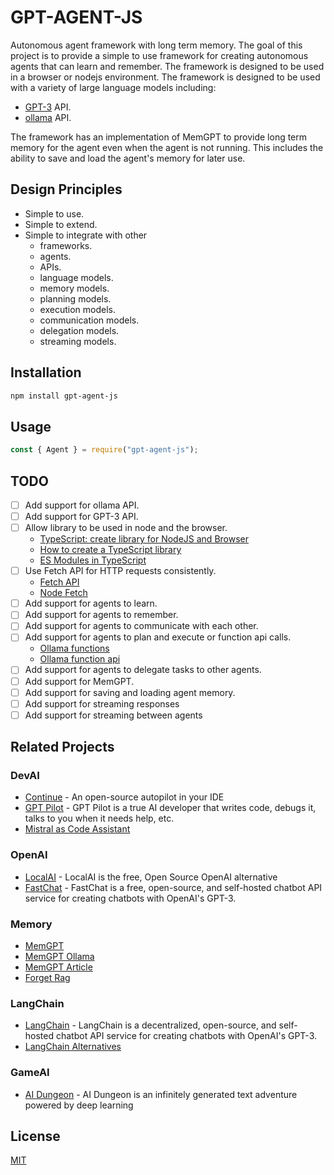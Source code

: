# GPT-AGENT-JS

Autonomous agent framework with long term memory. The goal of this project is to provide a simple to use framework for creating autonomous agents that can learn and remember. The framework is designed to be used in a browser or nodejs environment. The framework is designed to be used with a variety of large language models including:

- [GPT-3](https://openai.com/blog/openai-api/) API.
- [ollama](https://github.com/jmorganca/ollama/blob/main/docs/api.md) API.

The framework has an implementation of MemGPT to provide long term memory for the agent even when the agent is not running. This includes the ability to save and load the agent's memory for later use.

## Design Principles

- Simple to use.
- Simple to extend.
- Simple to integrate with other
  - frameworks.
  - agents.
  - APIs.
  - language models.
  - memory models.
  - planning models.
  - execution models.
  - communication models.
  - delegation models.
  - streaming models.

## Installation

```bash
npm install gpt-agent-js
```

## Usage

```javascript
const { Agent } = require("gpt-agent-js");
```

## TODO

- [ ] Add support for ollama API.
- [ ] Add support for GPT-3 API.
- [ ] Allow library to be used in node and the browser.
  - [TypeScript: create library for NodeJS and Browser](https://medium.com/collaborne-engineering/typescript-create-library-for-nodejs-and-browser-fece291d517f)
  - [How to create a TypeScript library](https://medium.com/@koresar/how-to-create-a-typescript-library-1e88a7dc1fd)
  - [ES Modules in TypeScript](https://www.typescriptlang.org/docs/handbook/modules/reference.html#node16-nodenext)
- [ ] Use Fetch API for HTTP requests consistently.
  - [Fetch API](https://developer.mozilla.org/en-US/docs/Web/API/Fetch_API)
  - [Node Fetch](https://www.npmjs.com/package/node-fetch)
- [ ] Add support for agents to learn.
- [ ] Add support for agents to remember.
- [ ] Add support for agents to communicate with each other.
- [ ] Add support for agents to plan and execute or function api calls.
  - [Ollama functions](https://github.com/langchain-ai/langchainjs/blob/main/langchain/src/experimental/chat_models/ollama_functions.ts)
  - [Ollama function api](https://js.langchain.com/docs/integrations/chat/ollama_functions)
- [ ] Add support for agents to delegate tasks to other agents.
- [ ] Add support for MemGPT.
- [ ] Add support for saving and loading agent memory.
- [ ] Add support for streaming responses
- [ ] Add support for streaming between agents

## Related Projects

### DevAI

- [Continue](https://continue.dev) - An open-source autopilot in your IDE
- [GPT Pilot](https://github.com/Pythagora-io/gpt-pilot) - GPT Pilot is a true AI developer that writes code, debugs it, talks to you when it needs help, etc.
- [Mistral as Code Assistant](https://www.e2enetworks.com/blog/how-to-leverage-mistral-7b-llm-as-a-coding-assistant)

### OpenAI

- [LocalAI](localai.io) - LocalAI is the free, Open Source OpenAI alternative
- [FastChat](https://github.com/lm-sys/FastChat/blob/main/docs/openai_api.md) - FastChat is a free, open-source, and self-hosted chatbot API service for creating chatbots with OpenAI's GPT-3.

### Memory

- [MemGPT](https://memgpt.readme.io/docs)
- [MemGPT Ollama](https://memgpt.readme.io/docs/ollama)
- [MemGPT Article](https://medium.com/@lawrenceteixeira/memgpt-unlimited-memory-without-token-constraints-for-generative-ai-platforms-like-gpt-4-lamda-0c755ece7d05)
- [Forget Rag](https://james-tn.medium.com/forget-rag-embrace-agent-design-for-a-more-intelligent-grounded-chatgpt-6c562d903c61)

### LangChain

- [LangChain](https://langchain.com) - LangChain is a decentralized, open-source, and self-hosted chatbot API service for creating chatbots with OpenAI's GPT-3.
- [LangChain Alternatives](https://blog.apify.com/langchain-alternatives)

### GameAI

- [AI Dungeon](https://play.aidungeon.io) - AI Dungeon is an infinitely generated text adventure powered by deep learning

## License

[MIT](https://choosealicense.com/licenses/mit/)
